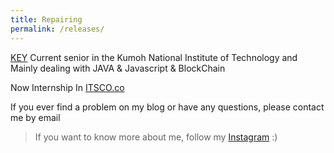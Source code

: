 ```yaml
---
title: Repairing
permalink: /releases/
---
```


<p class="heavy-title"><a href="https://github.com/KimEunYeol">KEY</a> Current senior in the Kumoh National Institute of Technology and  Mainly dealing with JAVA & Javascript & BlockChain </p>

<p>Now Internship In <a href="http://www.itsco.co.kr">ITSCO.co</a></p>

<p> If you ever find a problem on my blog or have any questions, please contact me by email </p>


>If you want to know more about me, follow my <a href="https://www.instagram.com/k.silverten/?hl=ko"> Instagram</a> :)
